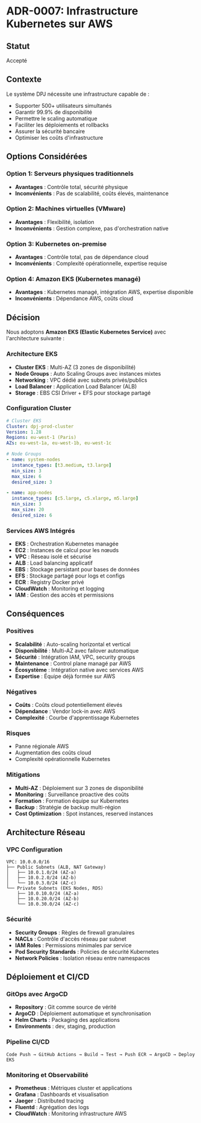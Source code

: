 # ADR-0007: Infrastructure Kubernetes sur AWS

## Statut

Accepté

## Contexte

Le système DPJ nécessite une infrastructure capable de :
- Supporter 500+ utilisateurs simultanés
- Garantir 99.9% de disponibilité
- Permettre le scaling automatique
- Faciliter les déploiements et rollbacks
- Assurer la sécurité bancaire
- Optimiser les coûts d'infrastructure

## Options Considérées

### Option 1: Serveurs physiques traditionnels
- **Avantages** : Contrôle total, sécurité physique
- **Inconvénients** : Pas de scalabilité, coûts élevés, maintenance

### Option 2: Machines virtuelles (VMware)
- **Avantages** : Flexibilité, isolation
- **Inconvénients** : Gestion complexe, pas d'orchestration native

### Option 3: Kubernetes on-premise
- **Avantages** : Contrôle total, pas de dépendance cloud
- **Inconvénients** : Complexité opérationnelle, expertise requise

### Option 4: Amazon EKS (Kubernetes managé)
- **Avantages** : Kubernetes managé, intégration AWS, expertise disponible
- **Inconvénients** : Dépendance AWS, coûts cloud

## Décision

Nous adoptons **Amazon EKS (Elastic Kubernetes Service)** avec l'architecture suivante :

### Architecture EKS
- **Cluster EKS** : Multi-AZ (3 zones de disponibilité)
- **Node Groups** : Auto Scaling Groups avec instances mixtes
- **Networking** : VPC dédié avec subnets privés/publics
- **Load Balancer** : Application Load Balancer (ALB)
- **Storage** : EBS CSI Driver + EFS pour stockage partagé

### Configuration Cluster
```yaml
# Cluster EKS
Cluster: dpj-prod-cluster
Version: 1.28
Regions: eu-west-1 (Paris)
AZs: eu-west-1a, eu-west-1b, eu-west-1c

# Node Groups
- name: system-nodes
  instance_types: [t3.medium, t3.large]
  min_size: 3
  max_size: 6
  desired_size: 3

- name: app-nodes
  instance_types: [c5.large, c5.xlarge, m5.large]
  min_size: 3
  max_size: 20
  desired_size: 6
```

### Services AWS Intégrés
- **EKS** : Orchestration Kubernetes managée
- **EC2** : Instances de calcul pour les nœuds
- **VPC** : Réseau isolé et sécurisé
- **ALB** : Load balancing applicatif
- **EBS** : Stockage persistant pour bases de données
- **EFS** : Stockage partagé pour logs et configs
- **ECR** : Registry Docker privé
- **CloudWatch** : Monitoring et logging
- **IAM** : Gestion des accès et permissions

## Conséquences

### Positives
- **Scalabilité** : Auto-scaling horizontal et vertical
- **Disponibilité** : Multi-AZ avec failover automatique
- **Sécurité** : Intégration IAM, VPC, security groups
- **Maintenance** : Control plane managé par AWS
- **Écosystème** : Intégration native avec services AWS
- **Expertise** : Équipe déjà formée sur AWS

### Négatives
- **Coûts** : Coûts cloud potentiellement élevés
- **Dépendance** : Vendor lock-in avec AWS
- **Complexité** : Courbe d'apprentissage Kubernetes

### Risques
- Panne régionale AWS
- Augmentation des coûts cloud
- Complexité opérationnelle Kubernetes

### Mitigations
- **Multi-AZ** : Déploiement sur 3 zones de disponibilité
- **Monitoring** : Surveillance proactive des coûts
- **Formation** : Formation équipe sur Kubernetes
- **Backup** : Stratégie de backup multi-région
- **Cost Optimization** : Spot instances, reserved instances

## Architecture Réseau

### VPC Configuration
```
VPC: 10.0.0.0/16
├── Public Subnets (ALB, NAT Gateway)
│   ├── 10.0.1.0/24 (AZ-a)
│   ├── 10.0.2.0/24 (AZ-b)
│   └── 10.0.3.0/24 (AZ-c)
└── Private Subnets (EKS Nodes, RDS)
    ├── 10.0.10.0/24 (AZ-a)
    ├── 10.0.20.0/24 (AZ-b)
    └── 10.0.30.0/24 (AZ-c)
```

### Sécurité
- **Security Groups** : Règles de firewall granulaires
- **NACLs** : Contrôle d'accès réseau par subnet
- **IAM Roles** : Permissions minimales par service
- **Pod Security Standards** : Policies de sécurité Kubernetes
- **Network Policies** : Isolation réseau entre namespaces

## Déploiement et CI/CD

### GitOps avec ArgoCD
- **Repository** : Git comme source de vérité
- **ArgoCD** : Déploiement automatique et synchronisation
- **Helm Charts** : Packaging des applications
- **Environments** : dev, staging, production

### Pipeline CI/CD
```
Code Push → GitHub Actions → Build → Test → Push ECR → ArgoCD → Deploy EKS
```

### Monitoring et Observabilité
- **Prometheus** : Métriques cluster et applications
- **Grafana** : Dashboards et visualisation
- **Jaeger** : Distributed tracing
- **Fluentd** : Agrégation des logs
- **CloudWatch** : Monitoring infrastructure AWS
